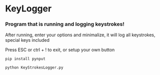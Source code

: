 # KeyLogger

### Program that is running and logging keystrokes!

After running, enter your options and minimalize, it will log all keystrokes, special keys included

Press ESC or ctrl + ! to exit, or setup your own button

```pip install pynput```

```python KeyStrokesLogger.py```
